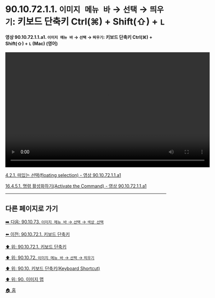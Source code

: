 # 90.10.72.1.1. `이미지 메뉴 바` → `선택` → `띄우기`: 키보드 단축키 Ctrl(⌘) + Shift(⇧) + `L`

<a id="90-10-72-01-01-a1"></a>

#### 영상 90.10.72.1.1.a1. `이미지 메뉴 바` → `선택` → `띄우기`: 키보드 단축키 Ctrl(⌘) + Shift(⇧) + `L` (Mac) (영어)
<video controls="controls" width="640" height="360" src="https://github.com/wonder13662/gimp/assets/15767104/96771078-ba0f-4aee-a5cd-b49153aa6c6c"></video>

[4.2.1. 떠있는 선택(floating selection) - 영상 90.10.72.1.1.a1](./04-02-01-there-is-a-floating-selection.md#90-10-72-01-01-a1)

[16.4.5.1. 명령 활성화하기(Activate the Command) - 영상 90.10.72.1.1.a1](./16-04-05-01-activate_the_command.md#90-10-72-01-01-a1)

***

## 다른 페이지로 가기

[➡️ 다음: 90.10.73. `이미지 메뉴 바` → `선택` → `색상 선택`](./90-10-73-00-menu_select_by_color.md)

[⬅️ 이전: 90.10.72.1. 키보드 단축키](./90-10-72-01-00-keyboard_shortcut.md)

[⬆️ 위: 90.10.72.1. 키보드 단축키](./90-10-72-01-00-keyboard_shortcut.md)

[⬆️ 위: 90.10.72. `이미지 메뉴 바` → `선택` → `띄우기`](./90-10-72-00-menu_select_float.md)

[⬆️ 위: 90.10. 키보드 단축키(Keyboard Shortcut)](./90-10-00-keyboard_shortcut.md)

[⬆️ 위: 90. 이미지 맵](./90-00-image-map.md)

[🏠 홈](./00-home.md)
